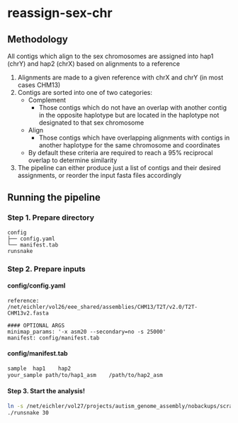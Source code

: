 # reassign-sex-chr

## Methodology

All contigs which align to the sex chromosomes are assigned into hap1 (chrY) and hap2 (chrX) based on alignments to a reference

1. Alignments are made to a given reference with chrX and chrY (in most cases CHM13)
2. Contigs are sorted into one of two categories:
    - Complement
      - Those contigs which do not have an overlap with another contig in the opposite haplotype but are located in the haplotype not designated to that sex chromosome
    - Align
      - Those contigs which have overlapping alignments with contigs in another haplotype for the same chromosome and coordinates
    -  By default these criteria are required to reach a 95% reciprocal overlap to determine similarity
3. The pipeline can either produce just a list of contigs and their desired assignments, or reorder the input fasta files accordingly

## Running the pipeline
### Step 1. Prepare directory
```
config
├── config.yaml
└── manifest.tab
runsnake
```
### Step 2. Prepare inputs
#### config/config.yaml
```
reference: /net/eichler/vol26/eee_shared/assemblies/CHM13/T2T/v2.0/T2T-CHM13v2.fasta

#### OPTIONAL ARGS
minimap_params: '-x asm20 --secondary=no -s 25000'
manifest: config/manifest.tab
```
#### config/manifest.tab
```bash
sample  hap1    hap2
your_sample path/to/hap1_asm    /path/to/hap2_asm
```
#### Step 3. Start the analysis!
```bash
ln -s /net/eichler/vol27/projects/autism_genome_assembly/nobackups/scratch/wumei/fix_sex_chr/runsnake .
./runsnake 30
```

